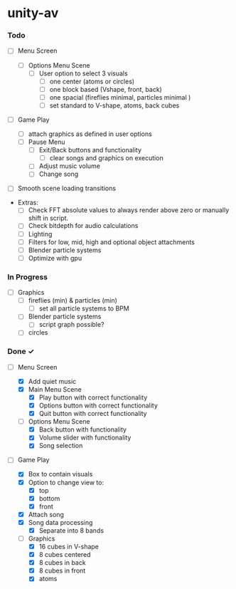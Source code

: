 # unity-av

### Todo

- [ ] Menu Screen

  - [ ] Options Menu Scene
    - [ ] User option to select 3 visuals
      - [ ] one center (atoms or circles)
      - [ ] one block based (Vshape, front, back)
      - [ ] one spacial (fireflies minimal, particles minimal )
      - [ ] set standard to V-shape, atoms, back cubes

- [ ] Game Play

  - [ ] attach graphics as defined in user options
  - [ ] Pause Menu
    - [ ] Exit/Back buttons and functionality
      - [ ] clear songs and graphics on execution
    - [ ] Adjust music volume
    - [ ] Change song

- [ ] Smooth scene loading transitions

- Extras:
  - [ ] Check FFT absolute values to always render above zero or manually shift in script.
  - [ ] Check bitdepth for audio calculations
  - [ ] Lighting
  - [ ] Filters for low, mid, high and optional object attachments
  - [ ] Blender particle systems
  - [ ] Optimize with gpu

### In Progress

- [ ] Graphics
  - [ ] fireflies (min) & particles (min)
    - [ ] set all particle systems to BPM
  - [ ] Blender particle systems
    - [ ] script graph possible?
  - [ ] circles

### Done ✓

- [ ] Menu Screen

  - [x] Add quiet music
  - [x] Main Menu Scene
    - [x] Play button with correct functionality
    - [x] Options button with correct functionality
    - [x] Quit button with correct functionality
  - [ ] Options Menu Scene
    - [x] Back button with functionality
    - [x] Volume slider with functionality
    - [x] Song selection

- [ ] Game Play

  - [x] Box to contain visuals
  - [x] Option to change view to:
    - [x] top
    - [x] bottom
    - [x] front
  - [x] Attach song
  - [x] Song data processing
    - [x] Separate into 8 bands
  - [ ] Graphics
    - [x] 16 cubes in V-shape
    - [x] 8 cubes centered
    - [x] 8 cubes in back
    - [x] 8 cubes in front
    - [x] atoms
